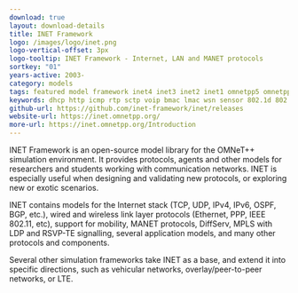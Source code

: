 ```yaml
---
download: true
layout: download-details
title: INET Framework
logo: /images/logo/inet.png
logo-vertical-offset: 3px
logo-tooltip: INET Framework - Internet, LAN and MANET protocols
sortkey: "01"
years-active: 2003-
category: models
tags: featured model framework inet4 inet3 inet2 inet1 omnetpp5 omnetpp4 omnetpp3
keywords: dhcp http icmp rtp sctp voip bmac lmac wsn sensor 802.1d 802.1q 802.2 802.15.4 802.11 xmac ppp vlan mobility arp diffserv icmpv6 ospfv2 gpsr ripv2 ripng rtp wireless wpan power aodv bgp-v4 dsdv dymo gpsr pim routing adhoc ldp tcp udp ipv4 ipv6 ethernet manet mpls ospf
github-url: https://github.com/inet-framework/inet/releases
website-url: https://inet.omnetpp.org/
more-url: https://inet.omnetpp.org/Introduction
---
```


INET Framework is an open-source model library for the OMNeT++ simulation
environment. It provides protocols, agents and other models for researchers and
students working with communication networks. INET is especially useful when
designing and validating new protocols, or exploring new or exotic scenarios.

INET contains models for the Internet stack (TCP, UDP, IPv4, IPv6, OSPF, BGP,
etc.), wired and wireless link layer protocols (Ethernet, PPP, IEEE 802.11,
etc), support for mobility, MANET protocols, DiffServ, MPLS with LDP and RSVP-TE
signalling, several application models, and many other protocols and components.

Several other simulation frameworks take INET as a base, and extend it into
specific directions, such as vehicular networks, overlay/peer-to-peer networks,
or LTE.
